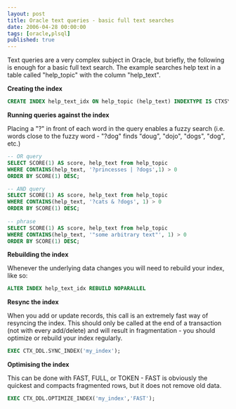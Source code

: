 ```yaml
---
layout: post
title: Oracle text queries - basic full text searches
date: 2006-04-28 00:00:00
tags: [oracle,plsql]
published: true
---
```



Text queries are a very complex subject in Oracle, but briefly, the following is enough for a basic full text search. 
The example searches help text in a table called "help_topic" with the column "help_text".

**Creating the index**

```sql
CREATE INDEX help_text_idx ON help_topic (help_text) INDEXTYPE IS CTXSYS.CONTEXT;
```

**Running queries against the index**

Placing a "?" in front of each word in the query enables a fuzzy search (i.e. words close to the fuzzy 
word - "?dog" finds "doug", "dojo", "dogs", "dog", etc.)

```sql
-- OR query
SELECT SCORE(1) AS score, help_text from help_topic 
WHERE CONTAINS(help_text, '?princesses | ?dogs',1) > 0
ORDER BY SCORE(1) DESC;

-- AND query
SELECT SCORE(1) AS score, help_text from help_topic 
WHERE CONTAINS(help_text, '?cats & ?dogs', 1) > 0
ORDER BY SCORE(1) DESC;
		   
-- phrase
SELECT SCORE(1) AS score, help_text from help_topic 
WHERE CONTAINS(help_text, '"some arbitrary text"', 1) > 0
ORDER BY SCORE(1) DESC;
```

**Rebuilding the index**

Whenever the underlying data changes you will need to rebuild your index, like so:

```sql
ALTER INDEX help_text_idx REBUILD NOPARALLEL
```

**Resync the index**

When you add or update records, this call is an extremely fast way of resyncing the index. This should only be 
called at the end of a transaction (not with every add/delete) and will result in fragmentation - you should 
optimize or rebuild your index regularly.

```sql
EXEC CTX_DDL.SYNC_INDEX('my_index');
```

**Optimising the index**

This can be done with FAST, FULL, or TOKEN - FAST is obviously the quickest and compacts fragmented rows, but it does not remove old data.

```sql
EXEC CTX_DDL.OPTIMIZE_INDEX('my_index','FAST');
```
